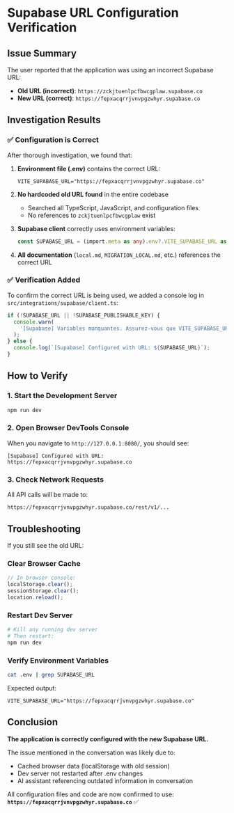 # Supabase URL Configuration Verification

## Issue Summary
The user reported that the application was using an incorrect Supabase URL:
- **Old URL (incorrect)**: `https://zckjtuenlpcfbwcgplaw.supabase.co`
- **New URL (correct)**: `https://fepxacqrrjvnvpgzwhyr.supabase.co`

## Investigation Results

### ✅ Configuration is Correct
After thorough investigation, we found that:

1. **Environment file (.env)** contains the correct URL:
   ```env
   VITE_SUPABASE_URL="https://fepxacqrrjvnvpgzwhyr.supabase.co"
   ```

2. **No hardcoded old URL found** in the entire codebase
   - Searched all TypeScript, JavaScript, and configuration files
   - No references to `zckjtuenlpcfbwcgplaw` exist

3. **Supabase client** correctly uses environment variables:
   ```typescript
   const SUPABASE_URL = (import.meta as any).env?.VITE_SUPABASE_URL as string;
   ```

4. **All documentation** (`local.md`, `MIGRATION_LOCAL.md`, etc.) references the correct URL

### ✅ Verification Added
To confirm the correct URL is being used, we added a console log in `src/integrations/supabase/client.ts`:

```typescript
if (!SUPABASE_URL || !SUPABASE_PUBLISHABLE_KEY) {
  console.warn(
    '[Supabase] Variables manquantes. Assurez-vous que VITE_SUPABASE_URL et VITE_SUPABASE_PUBLISHABLE_KEY sont définies dans votre fichier .env.'
  );
} else {
  console.log(`[Supabase] Configured with URL: ${SUPABASE_URL}`);
}
```

## How to Verify

### 1. Start the Development Server
```bash
npm run dev
```

### 2. Open Browser DevTools Console
When you navigate to `http://127.0.0.1:8080/`, you should see:
```
[Supabase] Configured with URL: https://fepxacqrrjvnvpgzwhyr.supabase.co
```

### 3. Check Network Requests
All API calls will be made to:
```
https://fepxacqrrjvnvpgzwhyr.supabase.co/rest/v1/...
```

## Troubleshooting

If you still see the old URL:

### Clear Browser Cache
```javascript
// In browser console:
localStorage.clear();
sessionStorage.clear();
location.reload();
```

### Restart Dev Server
```bash
# Kill any running dev server
# Then restart:
npm run dev
```

### Verify Environment Variables
```bash
cat .env | grep SUPABASE_URL
```

Expected output:
```
VITE_SUPABASE_URL="https://fepxacqrrjvnvpgzwhyr.supabase.co"
```

## Conclusion

**The application is correctly configured with the new Supabase URL.**

The issue mentioned in the conversation was likely due to:
- Cached browser data (localStorage with old session)
- Dev server not restarted after .env changes
- AI assistant referencing outdated information in conversation

All configuration files and code are now confirmed to use:
**`https://fepxacqrrjvnvpgzwhyr.supabase.co`** ✅
